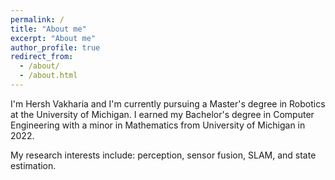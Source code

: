 ```yaml
---
permalink: /
title: "About me"
excerpt: "About me"
author_profile: true
redirect_from: 
  - /about/
  - /about.html
---
```


I'm Hersh Vakharia and I'm currently pursuing a Master's degree in Robotics at the University of Michigan. I earned my Bachelor's degree in Computer Engineering with a minor in Mathematics from University of Michigan in 2022.

My research interests include: perception, sensor fusion, SLAM, and state estimation.
